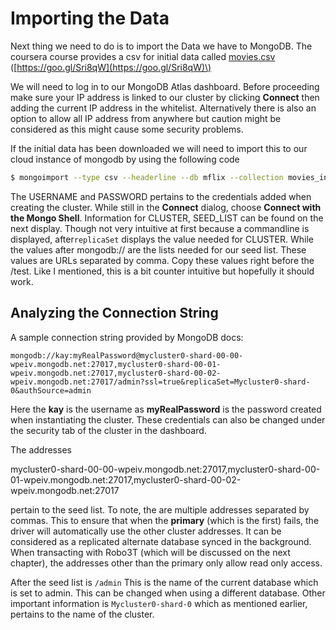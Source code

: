 # Importing the Data

Next thing we need to do is to import the Data we have to MongoDB. The coursera course provides a csv for initial data called [movies.csv](https://s3.amazonaws.com/edu-static.mongodb.com/lessons/coursera/building-an-app/getting-data-into-mongodb/movies_initial.csv) \([https://goo.gl/Sri8qW](https://goo.gl/Sri8qW)\)

We will need to log in to our MongoDB Atlas dashboard. Before proceeding make sure your IP address is linked to our cluster by clicking **Connect** then adding the current IP address in the whitelist. Alternatively there is also an option to allow all IP address from anywhere but caution might be considered as this might cause some security problems.

If the initial data has been downloaded we will need to import this to our cloud instance of mongodb by using the following code

```bash
$ mongoimport --type csv --headerline --db mflix --collection movies_initial --host "<CLUSTER>/<SEED_LIST>" --authenticationDatabase admin --ssl --username <USERNAME> --password <PASSWORD> --file movies_initial.csv
```

The USERNAME and PASSWORD pertains to the credentials added when creating the cluster. While still in the **Connect** dialog,  choose **Connect with the Mongo Shell**. Information for CLUSTER, SEED\_LIST can be found on the next display. Though not very intuitive at first because a commandline is displayed,  after`replicaSet` displays the value needed for CLUSTER. While the values after mongodb:// are the lists needed for our seed list. These values are URLs separated by comma. Copy these values right before the /test. Like I mentioned, this is a bit counter intuitive but hopefully it should work.

## Analyzing the Connection String

A sample connection string provided by MongoDB docs: 

`mongodb://kay:myRealPassword@mycluster0-shard-00-00-wpeiv.mongodb.net:27017,mycluster0-shard-00-01-wpeiv.mongodb.net:27017,mycluster0-shard-00-02-wpeiv.mongodb.net:27017/admin?ssl=true&replicaSet=Mycluster0-shard-0&authSource=admin`

Here the **kay** is the username as **myRealPassword** is the password created when instantiating the cluster. These credentials can also be changed under the security tab of the cluster in the dashboard. 

The addresses 

mycluster0-shard-00-00-wpeiv.mongodb.net:27017,mycluster0-shard-00-01-wpeiv.mongodb.net:27017,mycluster0-shard-00-02-wpeiv.mongodb.net:27017

pertain to the seed list. To note, the are multiple addresses separated by commas. This to ensure that when the **primary** \(which is the first\) fails, the driver will automatically use the other cluster addresses. It can be considered as a replicated alternate database synced in the background. When transacting with Robo3T \(which will be discussed on the next chapter\), the addresses other than the primary only allow read only access.

After the seed list is `/admin` This is the name of the current database which is set to admin. This can be changed when using a different database. Other important information is `Mycluster0-shard-0` which as mentioned earlier, pertains to the name of the cluster. 

